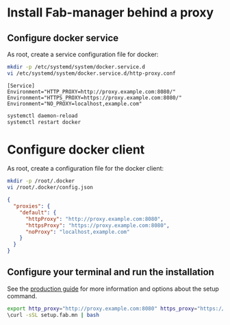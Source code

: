 # Install Fab-manager behind a proxy

## Configure docker service

As root, create a service configuration file for docker:

```bash
mkdir -p /etc/systemd/system/docker.service.d
vi /etc/systemd/system/docker.service.d/http-proxy.conf
```

```unit file (systemd)
[Service]
Environment="HTTP_PROXY=http://proxy.example.com:8080/"
Environment="HTTPS_PROXY=https://proxy.example.com:8080/"
Environment="NO_PROXY=localhost,example.com"
```

```bash
systemctl daemon-reload
systemctl restart docker
```

# Configure docker client

As root, create a configuration file for the docker client:

```bash
mkdir -p /root/.docker
vi /root/.docker/config.json
```

```json
{
  "proxies": {
    "default": {
      "httpProxy": "http://proxy.example.com:8080",
      "httpsProxy": "https://proxy.example.com:8080",
      "noProxy": "localhost,example.com"
    }
  }
}
```

## Configure your terminal and run the installation

See the [production guide](production_readme.md) for more information and options about the setup command.

```bash
export http_proxy="http://proxy.example.com:8080" https_proxy="https://proxy.example.com:8080" no_proxy="localhost,example.com"
\curl -sSL setup.fab.mn | bash
```

